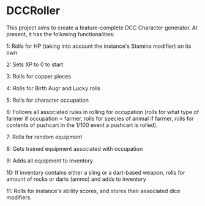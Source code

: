 # DCCRoller

This project aims to create a feature-complete DCC Character generator. At present, it has the following functionalities:

1: Rolls for HP (taking into account the instance's Stamina modifier) on its own

2: Sets XP to 0 to start

3: Rolls for copper pieces

4: Rolls for Birth Augr and Lucky rolls

5: Rolls for character occupation

6: Follows all associated rules in rolling for occupation (rolls for what type of farmer if occupation = farmer, rolls for species of animal if farmer,
rolls for contents of pushcart in the 1/100 event a pushcart is rolled).

7: Rolls for random equipment

8: Gets trained equipment associated with occupation

9: Adds all equipment to inventory

10: If inventory contains either a sling or a dart-based weapon, rolls for amount of rocks or darts (ammo) and adds to inventory

11: Rolls for instance's ability scores, and stores their associated dice modifiers. 
